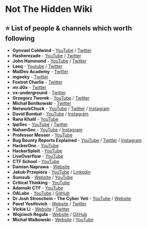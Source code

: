 # Not The Hidden Wiki

⭐ List of people & channels which worth following
-----

* **Gynvael Coldwind** - [YouTube](https://www.youtube.com/user/gynvaelcoldwind) / [Twitter](https://twitter.com/gynvael)
* **Hasherezade** - [YouTube](https://www.youtube.com/channel/UCNWVswPNgn5kutPNa5sprkg) / [Twitter](https://twitter.com/hasherezade)
* **John Hammond** - [YouTube](https://www.youtube.com/@_JohnHammond) / [Twitter](https://twitter.com/_JohnHammond)
* **Lasq** - [Youtube](https://www.youtube.com/c/MalfindLabs) / [Twitter](https://twitter.com/lasq88)
* **MalDev Academy** - [Twitter](https://twitter.com/MalDevAcademy)
* **mgeeky** - [Twitter](https://twitter.com/mariuszbit)
* **Foxtrot Charlie** - [Twitter](https://twitter.com/foxtrot_0x4fult)
* **mr.d0x** - [Twitter](https://twitter.com/mrd0x)
* **vx-underground** - [Twitter](https://twitter.com/vxunderground)
* **Grzegorz Tworek** - [YouTube](https://www.youtube.com/channel/UC57ReegGY3tk69I-bLpjdEw) / [Twitter](https://twitter.com/0gtweet)
* **Michał Bentkowski** - [Twitter](https://twitter.com/SecurityMB)
* **NetworkChuck** - [YouTube](https://www.youtube.com/channel/UC9x0AN7BWHpCDHSm9NiJFJQ) / [Twitter](https://twitter.com/networkchuck) / [Instagram](https://www.instagram.com/networkchuck/)
* **David Bombal** - [YouTube](https://www.youtube.com/@davidbombal) / [Instagram](https://www.instagram.com/davidbombal/)
* **Rana Khalil** - [YouTube](https://www.youtube.com/@RanaKhalil101)
* **IppSec** - [YouTube](https://www.youtube.com/@ippsec) / [Twitter](https://twitter.com/ippsec)
* **NahamSec** - [YouTube](https://www.youtube.com/@NahamSec) / [Instagram](https://www.instagram.com/nahamsec/)
* **Professor Messer** - [YouTube](https://www.youtube.com/@professormesser)
* **Bug Bounty Reports Explained** - [YouTube](https://www.youtube.com/@BugBountyReportsExplained) / [Twitter](https://twitter.com/gregxsunday) / [Instagram](https://www.instagram.com/gregxsunday/)
* **HackerOne** - [YouTube](https://www.youtube.com/@HackerOneTV)
* **HackerSploit** - [YouTube](https://www.youtube.com/HackerSploit)
* **LiveOverflow** - [YouTube](https://www.youtube.com/@LiveOverflow)
* **CTF School** - [YouTube](https://www.youtube.com/c/CTFSchool)
* **Damian Naprawa** - [Website](https://wkontenerach.pl/)
* **Jakub Przepióra** - [YouTube](https://www.youtube.com/channel/UCJE4aNuiSMo-6daasSfu-0w) / [Linkedin](https://www.linkedin.com/in/jakub-przepiora)
* **Sumsub** - [Website](https://sumsub.com/) / [YouTube](https://www.youtube.com/@Sumsubcom)
* **Critical Thinking** - [YouTube](https://www.youtube.com/@criticalthinkingpodcast)
* **Adamski CTF** - [YouTube](https://www.youtube.com/c/AdamskiCTF)
* **OALabs** - [YouTube](https://www.youtube.com/c/OALabs) / [GitHub](https://github.com/OALabs)
* **Dr Josh Stroschein - The Cyber Yeti** - [YouTube](https://www.youtube.com/@jstrosch) / [Website](https://www.thecyberyeti.com/)
* **Pavel Yosifovich** - [Website](https://scorpiosoftware.net/) / [Twitter](https://twitter.com/zodiacon)
* **Vickie Li** - [Website](https://vickieli.dev/) / [Twitter](https://twitter.com/vickieli7)
* **Wojciech Reguła** - [Website](https://wojciechregula.blog/post/) / [GitHub](https://github.com/r3ggi)
* **Michał Walkowski** - [Website](https://mwalkowski.com/pl/post/) / [YouTube](https://www.youtube.com/@mwalkowski)